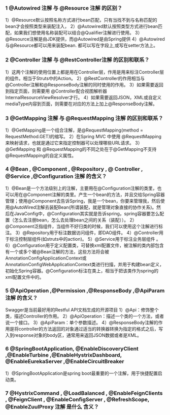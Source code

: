### 1 @Autowired 注解 与 @Resource 注解 的区别？			
1）@Resource默认按照名称方式进行bean匹配，只有当找不到与名称匹配的bean才会按照类型来装配注入，
2）@Autowired默认按照类型方式进行bean匹配，如果我们想使用名称装配可以结合@Qualifier注解进行使用。
3）@Resource注解是由JDK提供，而@Autowired是由Spring提供
4）@Autowired与@Resource都可以用来装配bean. 都可以写在字段上,或写在setter方法上。
### 2 @Controller 注解 与 @RestController注解 的区别和联系？
1）这两个注解的使用位置上都是用在Controller层，作用是用来标注Controller层的组件。相当于Struts中的Action。
2）@RestController的作用相当与@Controller注解和@ResponseBody注解的同时使用的作用。
3）如果需要返回到指定页面，则需要用 @Controller配合视图解析器InternalResourceViewResolver才行。
4）如果需要返回JSON，XML或自定义mediaType内容到页面，则需要在对应的方法上加上@ResponseBody注解。
### 3 @GetMapping 注解 与 @RequestMapping 注解 的区别和联系？
1）@GetMapping是一个组合注解，是@RequestMapping(method = RequestMethod.GET)的缩写。
2）在Spring MVC 中使用 @RequestMapping 来映射请求，也就是通过它来指定控制器可以处理哪些URL请求。
3）@GetMapping  和 @RequestMapping的不同之处在于@GetMapping不支持@RequestMapping的自定义属性。
### 4 @Bean , @Component , @Repository , @ Controller , @Service ,@Configuration 注解 的含义？
1）@Bean是一个方法级别上的注解，主要用在@Configuration注解的类里，也可以用在@Component注解的类里。产生一个bean的方法，并且交给Spring容器管理；使用@Component去告诉Spring，我是一个bean，你要来管理我，然后使用@AutoWired注解去装配Bean(所谓装配，就是管理对象直接的协作关系)。然后在JavaConfig中，@Configuration其实就是告诉spring，spring容器要怎么配置（怎么去注册bean，怎么去处理bean之间的关系（装配））。
2）@Component泛指组件，当组件不好归类的时候，我们可以使用这个注解进行标注。
3）@Repository用于标注数据访问组件，即DAO组件。
4）@Controller用于标注控制层组件(如struts中的action)。
5）@Service用于标注业务层组件 。
6）@Configuration用于定义配置类，可替换xml配置文件，被注解的类内部包含有一个或多个被@Bean注解的方法，这些方法将会被AnnotationConfigApplicationContext或AnnotationConfigWebApplicationContext类进行扫描，并用于构建bean定义，初始化Spring容器。@Configuration标注在类上，相当于把该类作为spring的xml配置文件中的<beans>。
### 5 @ApiOperation ,@Permission ,@ResponseBody ,@ApiParam 注解 的含义？
Swagger是当前最好用的Restful API文档生成的开源项目
1）@Api：修饰整个类，描述Controller的作用。
2）@ApiOperation：描述一个类的一个方法，或者说一个接口。
3）@ApiParam：单个参数描述。
4）@ResponseBody注解的作用是将controller的方法返回的对象通过适当的转换器转换为指定的格式之后，写入到response对象的body区，通常用来返回JSON数据或者是XML。
### 6 @SpringBootApplication, @EnableDiscoveryClient ,@EnableTurbine ,@EnableHystrixDashboard, @EnableEurekaServer ,@EnableCircuitBreaker
1）@SpringBootApplication是spring boot最重要的一个注解，用于快捷配置启动类。
### 7 @HystrixCommand ,  @LoadBalanced , @EnableFeignClients , @FeignClient , @EnableConfigServer , @RefreshScope, @EnableZuulProxy 注解 是什么 含义？
